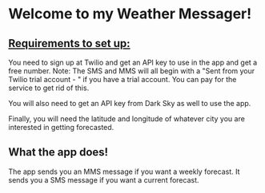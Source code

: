 <h1> Welcome to my Weather Messager! </h1>

<h2> <u>Requirements to set up:</u> </h2>

You need to sign up at Twilio and get an API key to use in the app and get a free number.
Note: The SMS and MMS will all begin with a "Sent from your Twilio trial account - " if you
have a trial account. You can pay for the service to get rid of this.

You will also need to get an API key from Dark Sky as well to use the app.

Finally, you will need the latitude and longitude of whatever city you are interested in getting forecasted.

<h2> What the app does! </h2>
The app sends you an MMS message if you want a weekly forecast. It sends you a SMS message if you want a current forecast.
